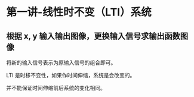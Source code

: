 # 第一讲-线性时不变（LTI）系统
## 根据 x, y 输入输出图像，更换输入信号求输出函数图像
将新的输入信号表示为原输入信号的组合即可。

LTI 是时移不变性，如果作时间伸缩，系统是会改变的。

并不能保证时间伸缩前后系统的变化相同。

